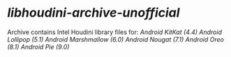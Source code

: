 # *libhoudini-archive-unofficial*

Archive contains Intel Houdini library files for:
*Android KitKat (4.4)*
*Android Lollipop (5.1)*
*Android Marshmallow (6.0)*
*Android Nougat (7.1)*
*Android Oreo (8.1)*
*Android Pie (9.0)*
